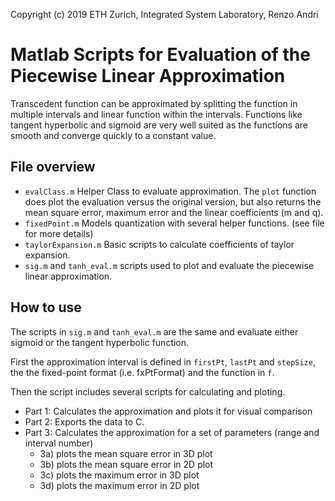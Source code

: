 Copyright (c) 2019 ETH Zurich, Integrated System Laboratory, Renzo Andri

# Matlab Scripts for Evaluation of the Piecewise Linear Approximation 

Transcedent function can be approximated by splitting the function in multiple intervals and linear function within the intervals. Functions like tangent hyperbolic and sigmoid are very well suited as the functions are smooth and converge quickly to a constant value.

## File overview
* ```evalClass.m``` Helper Class to evaluate approximation. The ```plot``` function does plot the evaluation versus the original version, but also returns the mean square error, maximum error and the linear coefficients (m and q).
* ```fixedPoint.m``` Models quantization with several helper functions. (see file for more details)
* ```taylorExpansion.m``` Basic scripts to calculate coefficients of taylor expansion.
* ```sig.m``` and ```tanh_eval.m``` scripts used to plot and evaluate the piecewise linear approximation.

## How to use
The scripts in ```sig.m``` and ```tanh_eval.m``` are the same and evaluate either sigmoid or the tangent hyperbolic function.

First the approximation interval is defined in ```firstPt```, ```lastPt``` and ```stepSize```, the the fixed-point format (i.e. fxPtFormat) and the function in ```f```.

Then the script includes several scripts for calculating and ploting. 
* Part 1: Calculates the approximation and plots it for visual comparison
* Part 2: Exports the data to C.
* Part 3: Calculates the approximation for a set of parameters (range and interval number)
    - 3a) plots the mean square error in 3D plot
    - 3b) plots the mean square error in 2D plot
    - 3c) plots the maximum error in 3D plot
    - 3d) plots the maximum error in 2D plot




